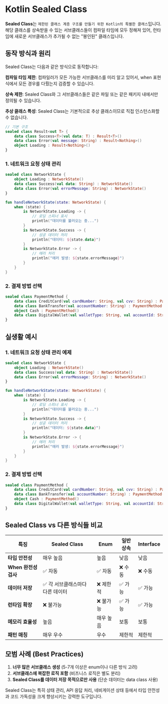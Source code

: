 # Kotlin Sealed Class

**Sealed Class**는 `제한된 클래스 계층 구조를 만들기 위한 Kotlin의 특별한 클래스`입니다. 해당 클래스를 상속받을 수 있는 서브클래스들이 컴파일 타임에 모두 정해져 있어, 런타임에 새로운 서브클래스가 추가될 수 없는 "봉인된" 클래스입니다.

## 동작 방식과 원리

Sealed Class는 다음과 같은 방식으로 동작합니다:

**컴파일 타임 제한**: 컴파일러가 모든 가능한 서브클래스를 미리 알고 있어서, when 표현식에서 모든 경우를 다뤘는지 검증할 수 있습니다.

**상속 제한**: Sealed Class와 그 서브클래스들은 같은 파일 또는 같은 패키지 내에서만 정의될 수 있습니다.

**추상 클래스 특성**: Sealed Class는 기본적으로 추상 클래스이므로 직접 인스턴스화할 수 없습니다.

```kotlin
// 기본 구조
sealed class Result<out T> {
    data class Success<T>(val data: T) : Result<T>()
    data class Error(val message: String) : Result<Nothing>()
    object Loading : Result<Nothing>()
}
```

### 1. 네트워크 요청 상태 관리

```kotlin
sealed class NetworkState {
    object Loading : NetworkState()
    data class Success(val data: String) : NetworkState()
    data class Error(val errorMessage: String) : NetworkState()
}

fun handleNetworkState(state: NetworkState) {
    when (state) {
        is NetworkState.Loading -> {
            // 로딩 스피너 표시
            println("데이터를 불러오는 중...")
        }
        is NetworkState.Success -> {
            // 성공 데이터 처리
            println("데이터: ${state.data}")
        }
        is NetworkState.Error -> {
            // 에러 처리
            println("에러 발생: ${state.errorMessage}")
        }
    }
}
```

### 2. 결제 방법 선택

```kotlin
sealed class PaymentMethod {
    data class CreditCard(val cardNumber: String, val cvv: String) : PaymentMethod()
    data class BankTransfer(val accountNumber: String) : PaymentMethod()
    object Cash : PaymentMethod()
    data class DigitalWallet(val walletType: String, val accountId: String) : PaymentMethod()
}
```

## 실생활 예시

### 1. 네트워크 요청 상태 관리 예제

```kotlin
sealed class NetworkState {
    object Loading : NetworkState()
    data class Success(val data: String) : NetworkState()
    data class Error(val errorMessage: String) : NetworkState()
}

fun handleNetworkState(state: NetworkState) {
    when (state) {
        is NetworkState.Loading -> {
            // 로딩 스피너 표시
            println("데이터를 불러오는 중...")
        }
        is NetworkState.Success -> {
            // 성공 데이터 처리
            println("데이터: ${state.data}")
        }
        is NetworkState.Error -> {
            // 에러 처리
            println("에러 발생: ${state.errorMessage}")
        }
    }
}

```

### 2. 결제 방법 선택

```kotlin
sealed class PaymentMethod {
    data class CreditCard(val cardNumber: String, val cvv: String) : PaymentMethod()
    data class BankTransfer(val accountNumber: String) : PaymentMethod()
    object Cash : PaymentMethod()
    data class DigitalWallet(val walletType: String, val accountId: String) : PaymentMethod()
}

```

## Sealed Class vs 다른 방식들 비교

| 특징              | Sealed Class       | Enum  | 일반 상속 | Interface |
|-----------------|--------------------|-------|-------|-----------|
| **타입 안전성**      | 매우 높음              | 높음    | 낮음    | 낮음        |
| **When 완전성 검사** | ✅ 자동               | ✅ 자동  | ❌ 수동  | ❌ 수동      |
| **데이터 저장**      | ✅ 각 서브클래스마다 다른 데이터 | ❌ 제한적 | ✅ 가능  | ✅ 가능      |
| **런타임 확장**      | ❌ 불가능              | ❌ 불가능 | ✅ 가능  | ✅ 가능      |
| **메모리 효율성**     | 높음                 | 매우 높음 | 보통    | 보통        |
| **패턴 매칭**       | 매우 우수              | 우수    | 제한적   | 제한적       |

## 모범 사례 (Best Practices)

1. **너무 많은 서브클래스 생성** (5-7개 이상은 enum이나 다른 방식 고려)
2. **서브클래스에 복잡한 로직 포함** (비즈니스 로직은 별도 분리)
3. **Sealed Class를 데이터 저장 목적으로만 사용** (단순 데이터는 data class 사용)

Sealed Class는 특히 상태 관리, API 응답 처리, 네비게이션 상태 등에서 타입 안전성과 코드 가독성을 크게 향상시키는 강력한 도구입니다.